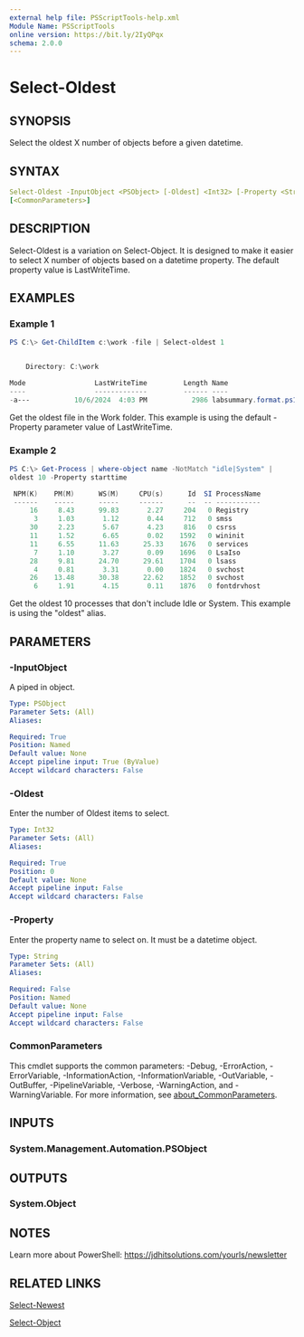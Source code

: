 ```yaml
---
external help file: PSScriptTools-help.xml
Module Name: PSScriptTools
online version: https://bit.ly/2IyQPqx
schema: 2.0.0
---
```


# Select-Oldest

## SYNOPSIS

Select the oldest X number of objects before a given datetime.

## SYNTAX

```yaml
Select-Oldest -InputObject <PSObject> [-Oldest] <Int32> [-Property <String>]
[<CommonParameters>]
```

## DESCRIPTION

Select-Oldest is a variation on Select-Object. It is designed to make it easier to select X number of objects based on a datetime property. The default property value is LastWriteTime.

## EXAMPLES

### Example 1

```powershell
PS C:\> Get-ChildItem c:\work -file | Select-oldest 1


    Directory: C:\work

Mode                 LastWriteTime         Length Name
----                 -------------         ------ ----
-a---           10/6/2024  4:03 PM           2986 labsummary.format.ps1xml

```

Get the oldest file in the Work folder. This example is using the default -Property parameter value of LastWriteTime.

### Example 2

```powershell
PS C:\> Get-Process | where-object name -NotMatch "idle|System" |
oldest 10 -Property starttime

 NPM(K)    PM(M)      WS(M)     CPU(s)      Id  SI ProcessName
 ------    -----      -----     ------      --  -- -----------
     16     8.43      99.83       2.27     204   0 Registry
      3     1.03       1.12       0.44     712   0 smss
     30     2.23       5.67       4.23     816   0 csrss
     11     1.52       6.65       0.02    1592   0 wininit
     11     6.55      11.63      25.33    1676   0 services
      7     1.10       3.27       0.09    1696   0 LsaIso
     28     9.81      24.70      29.61    1704   0 lsass
      4     0.81       3.31       0.00    1824   0 svchost
     26    13.48      30.38      22.62    1852   0 svchost
      6     1.91       4.15       0.11    1876   0 fontdrvhost
```

Get the oldest 10 processes that don't include Idle or System. This example is using the "oldest" alias.

## PARAMETERS

### -InputObject

A piped in object.

```yaml
Type: PSObject
Parameter Sets: (All)
Aliases:

Required: True
Position: Named
Default value: None
Accept pipeline input: True (ByValue)
Accept wildcard characters: False
```

### -Oldest

Enter the number of Oldest items to select.

```yaml
Type: Int32
Parameter Sets: (All)
Aliases:

Required: True
Position: 0
Default value: None
Accept pipeline input: False
Accept wildcard characters: False
```

### -Property

Enter the property name to select on. It must be a datetime object.

```yaml
Type: String
Parameter Sets: (All)
Aliases:

Required: False
Position: Named
Default value: None
Accept pipeline input: False
Accept wildcard characters: False
```

### CommonParameters

This cmdlet supports the common parameters: -Debug, -ErrorAction, -ErrorVariable, -InformationAction, -InformationVariable, -OutVariable, -OutBuffer, -PipelineVariable, -Verbose, -WarningAction, and -WarningVariable. For more information, see [about_CommonParameters](http://go.microsoft.com/fwlink/?LinkID=113216).

## INPUTS

### System.Management.Automation.PSObject

## OUTPUTS

### System.Object

## NOTES

Learn more about PowerShell: https://jdhitsolutions.com/yourls/newsletter

## RELATED LINKS

[Select-Newest](Select-Newest.md)

[Select-Object]()
